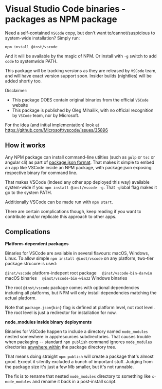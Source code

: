 Visual Studio Code binaries - packages as NPM package
=====================================================

Need a self-contained `VSCode` copy, but don't want to/cannot/suspicious to system-wide installation? Simply run:

`npm install @inst/vscode`

And it will be available by the magic of NPM. Or install with `-g` switch to add `code` to systemwide PATH.

This package will be tracking versions as they are released by `VSCode` team, and will have exact version support soon.
Insider builds (nightlies) will be added shortly too.

Disclaimer:
* This package DOES contain original binaries from the official `VSCode` website
* This package is published by Oleg Mihailik, with no official recognition by `VSCode` team, nor by Microsoft.

For the idea (and initial implementation) look at https://github.com/Microsoft/vscode/issues/35896

How it works
------------

Any NPM package can install command-line utilties (such as `gulp` or `tsc` or angular cli) as part of [package.json format](https://docs.npmjs.com/files/package.json#bin). That makes it simple to embed an app like VSCode inside an NPM package, with package.json exposing respective binary for command line.

That makes VSCode (indeed any other app deployed this way) available system-wide if you `npm install @inst/vscode -g`. That `-g`lobal flag makes it go to the system PATH.

Additionally VSCode can be made run with `npm start`.

There are certain complications though, keep reading if you want to contribute and/or replicate this approach to other apps.

Complications
-------------

**Platform-dependent packages**

Binaries for VSCode are available in several flavours: macOS, Windows, Linux. To allow simple `npm install @inst/vscode` on any platform, two-tier package strucure is used:

`@inst/vscode` platform-indepent root package
`  @inst/vscode-bin-darwin` macOS binaries
`  @inst/vscode-bin-win32` Windows binaries

The root `@inst/vscode` package comes with optional dependencies including all platforms, but NPM will only install dependencies matching the actual platform.

Note that `package.json{bin}` flag is defined at platform level, not root level. The root level is just a redirector for installation for now.

**node_modules inside binary deployments**

Binaries for VSCode happen to include a directory named `node_modules` nested somewhere in app/resources subdirectories. That causes trouble when packaging -- standard `npm publish` command ignores `node_modules` directories [anywhere within](https://docs.npmjs.com/misc/developers#keeping-files-out-of-your-package) the package directory tree.

That means doing straight `npm publish` will create a package that's almost good. Except it silently excluded a bunch of important stuff. Judging from the package size it's just a few Mb smaller, but it's not runnable.

The fix is to rename that nested `node_modules` directory to something like `x-node_modules` and rename it back in a post-install script.

